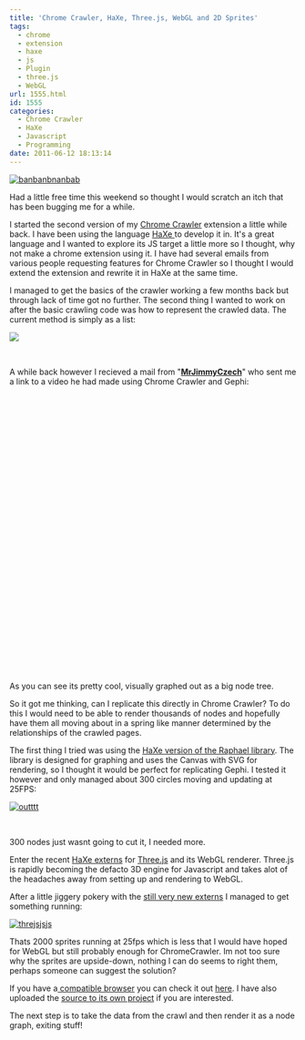 ```yaml
---
title: 'Chrome Crawler, HaXe, Three.js, WebGL and 2D Sprites'
tags:
  - chrome
  - extension
  - haxe
  - js
  - Plugin
  - three.js
  - WebGL
url: 1555.html
id: 1555
categories:
  - Chrome Crawler
  - HaXe
  - Javascript
  - Programming
date: 2011-06-12 18:13:14
---
```


[![](https://mikecann.co.uk/wp-content/uploads/2011/06/banbanbnanbab.jpg "banbanbnanbab")](https://mikecann.co.uk/wp-content/uploads/2011/06/banbanbnanbab.jpg)

Had a little free time this weekend so thought I would scratch an itch that has been bugging me for a while.
<!-- more -->
I started the second version of my [Chrome Crawler](https://mikecann.co.uk/personal-project/chrome-crawler-a-web-crawler-written-in-javascript/) extension a little while back. I have been using the language [HaXe ](https://haxe.org/)to develop it in. It's a great language and I wanted to explore its JS target a little more so I thought, why not make a chrome extension using it. I have had several emails from various people requesting features for Chrome Crawler so I thought I would extend the extension and rewrite it in HaXe at the same time.

I managed to get the basics of the crawler working a few months back but through lack of time got no further. The second thing I wanted to work on after the basic crawling code was how to represent the crawled data. The current method is simply as a list:

![](https://mikecann.co.uk/wp-content/uploads/2010/12/Shot_002.png)

&nbsp;

A while back however I recieved a mail from "**[MrJimmyCzech](https://www.youtube.com/user/MrJimmyCzech)**" who sent me a link to a video he had made using Chrome Crawler and Gephi:

&nbsp;

<object width="700" height="428"><param name="movie" value="https://www.youtube.com/v/C8P6ZttaZRo?version=3&amp;hl=en_GB&amp;hd=1" /><param name="allowFullScreen" value="true" /><param name="allowscriptaccess" value="always" /><embed type="application/x-shockwave-flash" width="700" height="428" src="https://www.youtube.com/v/C8P6ZttaZRo?version=3&amp;hl=en_GB&amp;hd=1" allowscriptaccess="always" allowfullscreen="true"></embed></object>

&nbsp;

As you can see its pretty cool, visually graphed out as a big node tree.

So it got me thinking, can I replicate this directly in Chrome Crawler? To do this I would need to be able to render thousands of nodes and hopefully have them all moving about in a spring like manner determined by the relationships of the crawled pages.

The first thing I tried was using the [HaXe version of the Raphael library](https://lib.haxe.org/p/raphaelExtern). The library is designed for graphing and uses the Canvas with SVG for rendering, so I thought it would be perfect for replicating Gephi. I tested it however and only managed about 300 circles moving and updating at 25FPS:

[![](https://mikecann.co.uk/wp-content/uploads/2011/06/outttt.jpg "outttt")](https://mikecann.co.uk/wp-content/uploads/2011/06/outttt.jpg)

&nbsp;

300 nodes just wasnt going to cut it, I needed more.

Enter the recent [HaXe externs](https://github.com/jgranick/three.js-completion) for [Three.js](https://mrdoob.com/blog/post/693) and its WebGL renderer. Three.js is rapidly becoming the defacto 3D engine for Javascript and takes alot of the headaches away from setting up and rendering to WebGL.

After a little jiggery pokery with the [still very new externs](https://haxe.1354130.n2.nabble.com/Extern-classes-for-three-js-Javascript-3D-like-ro-me-td6447961.html) I managed to get something running:

[![](https://mikecann.co.uk/wp-content/uploads/2011/06/threjsjsjs.jpg "threjsjsjs")](https://mikecann.co.uk/wp-content/uploads/2011/06/threjsjsjs.jpg)

Thats 2000 sprites running at 25fps which is less that I would have hoped for WebGL but still probably enough for ChromeCrawler. Im not too sure why the sprites are upside-down, nothing I can do seems to right them, perhaps someone can suggest the solution?

If you have a[ compatible browser](https://www.doesmybrowsersupportwebgl.com/) you can check it out [here](https://mikecann.co.uk/Work/ChromeCrawler/01/crawlerTab.html). I have also uploaded the [source to its own project](https://code.google.com/p/chrome-crawler/source/browse/#svn%2Ftrunk%2FHaXe) if you are interested.

The next step is to take the data from the crawl and then render it as a node graph, exiting stuff!
